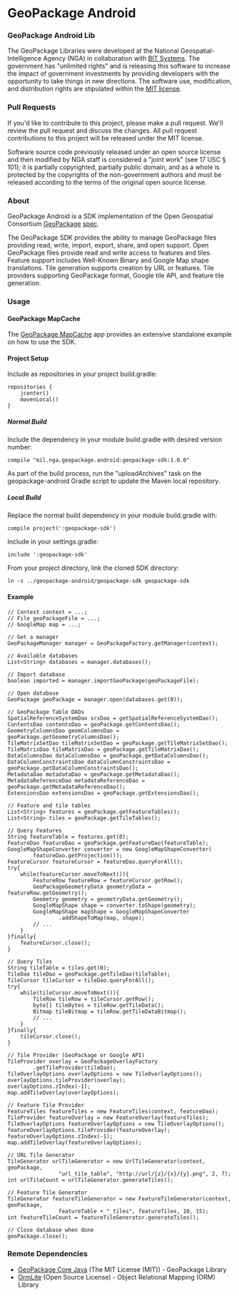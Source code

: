 # GeoPackage Android

### GeoPackage Android Lib ####

The GeoPackage Libraries were developed at the National Geospatial-Intelligence Agency (NGA) in collaboration with [BIT Systems](https://www.bit-sys.com/index.jsp). The government has "unlimited rights" and is releasing this software to increase the impact of government investments by providing developers with the opportunity to take things in new directions. The software use, modification, and distribution rights are stipulated within the [MIT license](http://choosealicense.com/licenses/mit/).

### Pull Requests ###
If you'd like to contribute to this project, please make a pull request. We'll review the pull request and discuss the changes. All pull request contributions to this project will be released under the MIT license.

Software source code previously released under an open source license and then modified by NGA staff is considered a "joint work" (see 17 USC § 101); it is partially copyrighted, partially public domain, and as a whole is protected by the copyrights of the non-government authors and must be released according to the terms of the original open source license.

### About ###

GeoPackage Android is a SDK implementation of the Open Geospatial Consortium [GeoPackage](http://www.geopackage.org/) [spec](http://www.geopackage.org/spec/).

The GeoPackage SDK provides the ability to manage GeoPackage files providing read, write, import, export, share, and open support. Open GeoPackage files provide read and write access to features and tiles. Feature support includes Well-Known Binary and Google Map shape translations. Tile generation supports creation by URL or features. Tile providers supporting GeoPackage format, Google tile API, and feature tile generation.

### Usage ###

#### GeoPackage MapCache ####

The [GeoPackage MapCache](https://github.com/ngageoint/geopackage-mapcache-android) app provides an extensive standalone example on how to use the SDK.

#### Project Setup ####

Include as repositories in your project build.gradle:

    repositories {
        jcenter()
        mavenLocal()
    }

##### Normal Build #####

Include the dependency in your module build.gradle with desired version number:

    compile "mil.nga.geopackage.android:geopackage-sdk:1.0.0"
    
As part of the build process, run the "uploadArchives" task on the geopackage-android Gradle script to update the Maven local repository.
    
##### Local Build #####

Replace the normal build dependency in your module build.gradle with:

    compile project(':geopackage-sdk')
    
Include in your settings.gradle:

    include ':geopackage-sdk'
    
From your project directory, link the cloned SDK directory:

    ln -s ../geopackage-android/geopackage-sdk geopackage-sdk

#### Example ####

    // Context context = ...;
    // File geoPackageFile = ...;
    // GoogleMap map = ...;
    
    // Get a manager
    GeoPackageManager manager = GeoPackageFactory.getManager(context);
    
    // Available databases
    List<String> databases = manager.databases();
    
    // Import database
    boolean imported = manager.importGeoPackage(geoPackageFile);
    
    // Open database
    GeoPackage geoPackage = manager.open(databases.get(0));
    
    // GeoPackage Table DAOs
    SpatialReferenceSystemDao srsDao = getSpatialReferenceSystemDao();
    ContentsDao contentsDao = geoPackage.getContentsDao();
    GeometryColumnsDao geomColumnsDao = geoPackage.getGeometryColumnsDao();
    TileMatrixSetDao tileMatrixSetDao = geoPackage.getTileMatrixSetDao();
    TileMatrixDao tileMatrixDao = geoPackage.getTileMatrixDao();
    DataColumnsDao dataColumnsDao = geoPackage.getDataColumnsDao();
    DataColumnConstraintsDao dataColumnConstraintsDao = geoPackage.getDataColumnConstraintsDao();
    MetadataDao metadataDao = geoPackage.getMetadataDao();
    MetadataReferenceDao metadataReferenceDao = geoPackage.getMetadataReferenceDao();
    ExtensionsDao extensionsDao = geoPackage.getExtensionsDao();
    
    // Feature and tile tables
    List<String> features = geoPackage.getFeatureTables();
    List<String> tiles = geoPackage.getTileTables();
    
    // Query Features
    String featureTable = features.get(0);
    FeatureDao featureDao = geoPackage.getFeatureDao(featureTable);
    GoogleMapShapeConverter converter = new GoogleMapShapeConverter(
            featureDao.getProjection());
    FeatureCursor featureCursor = featureDao.queryForAll();
    try{
        while(featureCursor.moveToNext()){
            FeatureRow featureRow = featureCursor.getRow();
            GeoPackageGeometryData geometryData = featureRow.getGeometry();
            Geometry geometry = geometryData.getGeometry();
            GoogleMapShape shape = converter.toShape(geometry);
            GoogleMapShape mapShape = GoogleMapShapeConverter
                    .addShapeToMap(map, shape);
            // ...
        }
    }finally{
        featureCursor.close();
    }
    
    // Query Tiles
    String tileTable = tiles.get(0);
    TileDao tileDao = geoPackage.getTileDao(tileTable);
    TileCursor tileCursor = tileDao.queryForAll();
    try{
        while(tileCursor.moveToNext()){
            TileRow tileRow = tileCursor.getRow();
            byte[] tileBytes = tileRow.getTileData();
            Bitmap tileBitmap = tileRow.getTileDataBitmap();
            // ...
        }
    }finally{
        tileCursor.close();
    }
    
    // Tile Provider (GeoPackage or Google API)
    TileProvider overlay = GeoPackageOverlayFactory
            .getTileProvider(tileDao);
    TileOverlayOptions overlayOptions = new TileOverlayOptions();
    overlayOptions.tileProvider(overlay);
    overlayOptions.zIndex(-1);
    map.addTileOverlay(overlayOptions);
    
    // Feature Tile Provider
    FeatureTiles featureTiles = new FeatureTiles(context, featureDao);
    TileProvider featureOverlay = new FeatureOverlay(featureTiles);
    TileOverlayOptions featureOverlayOptions = new TileOverlayOptions();
    featureOverlayOptions.tileProvider(featureOverlay);
    featureOverlayOptions.zIndex(-1);
    map.addTileOverlay(featureOverlayOptions);
    
    // URL Tile Generator
    TileGenerator urlTileGenerator = new UrlTileGenerator(context, geoPackage,
                    "url_tile_table", "http://url/{z}/{x}/{y}.png", 2, 7);
    int urlTileCount = urlTileGenerator.generateTiles();
    
    // Feature Tile Generator
    TileGenerator featureTileGenerator = new FeatureTileGenerator(context, geoPackage,
                    featureTable + "_tiles", featureTiles, 10, 15);
    int featureTileCount = featureTileGenerator.generateTiles();
    
    // Close database when done
    geoPackage.close();

### Remote Dependencies ###

* [GeoPackage Core Java](https://github.com/ngageoint/geopackage-core-java) (The MIT License (MIT)) - GeoPackage Library
* [OrmLite](http://ormlite.com/) (Open Source License) - Object Relational Mapping (ORM) Library
